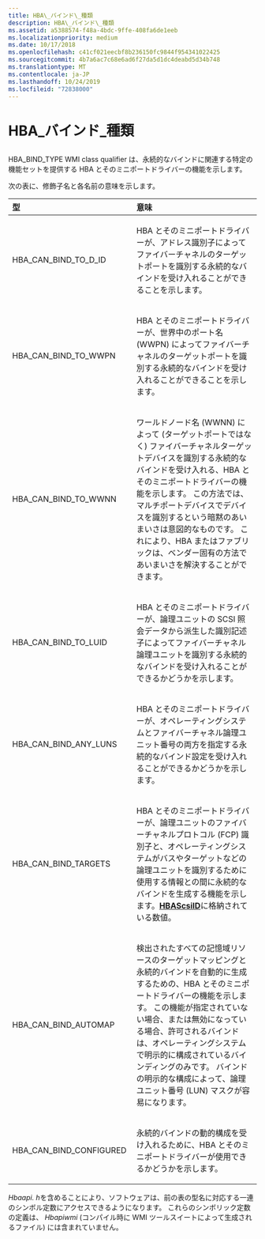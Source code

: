 ```yaml
---
title: HBA\_バインド\_種類
description: HBA\_バインド\_種類
ms.assetid: a5388574-f48a-4bdc-9ffe-408fa6de1eeb
ms.localizationpriority: medium
ms.date: 10/17/2018
ms.openlocfilehash: c41cf021eecbf8b236150fc9844f954341022425
ms.sourcegitcommit: 4b7a6ac7c68e6ad6f27da5d1dc4deabd5d34b748
ms.translationtype: MT
ms.contentlocale: ja-JP
ms.lasthandoff: 10/24/2019
ms.locfileid: "72838000"
---
```

# <a name="hba_bind_type"></a>HBA\_バインド\_種類


## <span id="ddk_hba_bind_type_kr"></span><span id="DDK_HBA_BIND_TYPE_KR"></span>


HBA\_BIND\_TYPE WMI class qualifier は、永続的なバインドに関連する特定の機能セットを提供する HBA とそのミニポートドライバーの機能を示します。

次の表に、修飾子名と各名前の意味を示します。

<table>
<colgroup>
<col width="50%" />
<col width="50%" />
</colgroup>
<thead>
<tr class="header">
<th align="left">型</th>
<th align="left">意味</th>
</tr>
</thead>
<tbody>
<tr class="odd">
<td align="left"><p>HBA_CAN_BIND_TO_D_ID</p></td>
<td align="left"><p>HBA とそのミニポートドライバーが、アドレス識別子によってファイバーチャネルのターゲットポートを識別する永続的なバインドを受け入れることができることを示します。</p></td>
</tr>
<tr class="even">
<td align="left"><p>HBA_CAN_BIND_TO_WWPN</p></td>
<td align="left"><p>HBA とそのミニポートドライバーが、世界中のポート名 (WWPN) によってファイバーチャネルのターゲットポートを識別する永続的なバインドを受け入れることができることを示します。</p></td>
</tr>
<tr class="odd">
<td align="left"><p>HBA_CAN_BIND_TO_WWNN</p></td>
<td align="left"><p>ワールドノード名 (WWNN) によって (ターゲットポートではなく) ファイバーチャネルターゲットデバイスを識別する永続的なバインドを受け入れる、HBA とそのミニポートドライバーの機能を示します。 この方法では、マルチポートデバイスでデバイスを識別するという暗黙のあいまいさは意図的なものです。 これにより、HBA またはファブリックは、ベンダー固有の方法であいまいさを解決することができます。</p></td>
</tr>
<tr class="even">
<td align="left"><p>HBA_CAN_BIND_TO_LUID</p></td>
<td align="left"><p>HBA とそのミニポートドライバーが、論理ユニットの SCSI 照会データから派生した識別記述子によってファイバーチャネル論理ユニットを識別する永続的なバインドを受け入れることができるかどうかを示します。</p></td>
</tr>
<tr class="odd">
<td align="left"><p>HBA_CAN_BIND_ANY_LUNS</p></td>
<td align="left"><p>HBA とそのミニポートドライバーが、オペレーティングシステムとファイバーチャネル論理ユニット番号の両方を指定する永続的なバインド設定を受け入れることができるかどうかを示します。</p></td>
</tr>
<tr class="even">
<td align="left"><p>HBA_CAN_BIND_TARGETS</p></td>
<td align="left"><p>HBA とそのミニポートドライバーが、論理ユニットのファイバーチャネルプロトコル (FCP) 識別子と、オペレーティングシステムがバスやターゲットなどの論理ユニットを識別するために使用する情報との間に永続的なバインドを生成する機能を示します。<a href="https://docs.microsoft.com/windows-hardware/drivers/ddi/hbapiwmi/ns-hbapiwmi-_hbascsiid" data-raw-source="[&lt;strong&gt;HBAScsiID&lt;/strong&gt;](https://docs.microsoft.com/windows-hardware/drivers/ddi/hbapiwmi/ns-hbapiwmi-_hbascsiid)"><strong>HBAScsiID</strong></a>に格納されている数値。</p></td>
</tr>
<tr class="odd">
<td align="left"><p>HBA_CAN_BIND_AUTOMAP</p></td>
<td align="left"><p>検出されたすべての記憶域リソースのターゲットマッピングと永続的バインドを自動的に生成するための、HBA とそのミニポートドライバーの機能を示します。 この機能が指定されていない場合、または無効になっている場合、許可されるバインドは、オペレーティングシステムで明示的に構成されているバインディングのみです。 バインドの明示的な構成によって、論理ユニット番号 (LUN) マスクが容易になります。</p></td>
</tr>
<tr class="even">
<td align="left"><p>HBA_CAN_BIND_CONFIGURED</p></td>
<td align="left"><p>永続的バインドの動的構成を受け入れるために、HBA とそのミニポートドライバーが使用できるかどうかを示します。</p></td>
</tr>
</tbody>
</table>

 

*Hbaapi. h*を含めることにより、ソフトウェアは、前の表の型名に対応する一連のシンボル定数にアクセスできるようになります。 これらのシンボリック定数の定義は、 *Hbapiwmi* (コンパイル時に WMI ツールスイートによって生成されるファイル) には含まれていません。

 

 





